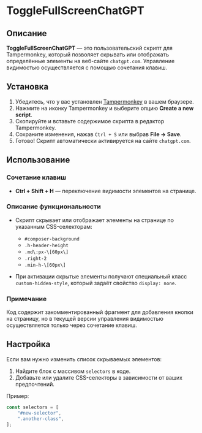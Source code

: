# ToggleFullScreenChatGPT

## Описание

**ToggleFullScreenChatGPT** — это пользовательский скрипт для Tampermonkey, который позволяет скрывать или отображать определённые элементы на веб-сайте `chatgpt.com`. Управление видимостью осуществляется с помощью сочетания клавиш.

## Установка

1. Убедитесь, что у вас установлен [Tampermonkey](https://www.tampermonkey.net/) в вашем браузере.
2. Нажмите на иконку Tampermonkey и выберите опцию **Create a new script**.
3. Скопируйте и вставьте содержимое скрипта в редактор Tampermonkey.
4. Сохраните изменения, нажав `Ctrl + S` или выбрав **File -> Save**.
5. Готово! Скрипт автоматически активируется на сайте `chatgpt.com`.

## Использование

### Сочетание клавиш

- **Ctrl + Shift + H** — переключение видимости элементов на странице.

### Описание функциональности

- Скрипт скрывает или отображает элементы на странице по указанным CSS-селекторам:
  - `#composer-background`
  - `.h-header-height`
  - `.md\:px-\[60px\]`
  - `.right-2`
  - `.min-h-\[60px\]`

- При активации скрытые элементы получают специальный класс `custom-hidden-style`, который задаёт свойство `display: none`.

### Примечание
Код содержит закомментированный фрагмент для добавления кнопки на страницу, но в текущей версии управления видимостью осуществляется только через сочетание клавиш.

## Настройка

Если вам нужно изменить список скрываемых элементов:
1. Найдите блок с массивом `selectors` в коде.
2. Добавьте или удалите CSS-селекторы в зависимости от ваших предпочтений.

Пример:
```javascript
const selectors = [
    "#new-selector",
    ".another-class",
];
